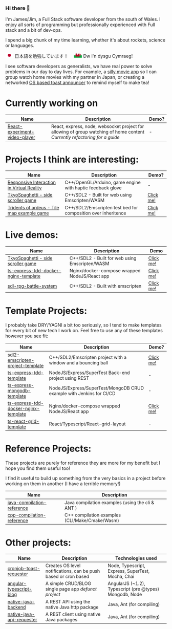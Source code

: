 ### Hi there 👋

I'm James/Jim, a Full Stack software developer from the south of Wales. I enjoy all sorts of programming but professionally experienced with Full stack and a bit of dev-ops.

I spend a big chunk of my time learning, whether it's about rockets, science or languages. &nbsp; 

<img src="Flag_of_Japan.svg.png"
     alt="Learning Japanese"
     style="width:25px;height:15px; " /> 日本語を勉強しています！　
<img src="Flag_of_Wales.svg"
     alt="Learning Welsh"
     style="width:25px;height:15px; " /> Dw i'n dysgu Cymraeg! 

I see software developers as generalists, we have real power to solve problems in our day to day lives. For example, a [silly movie app](https://github.com/Reesy/react-experiment-video-player) so I can group watch home movies with my partner in Japan, or creating a networked [OS based toast announcer](https://github.com/Reesy/cronjob-toast-requester) to remind myself to make tea! 

# Currently working on 

| Name     | Description    |    Demo?    |
| -------- | -------------- | ----------- |
| [React-experiment-video-player](https://github.com/Reesy/react-experiment-video-player) | React, express, node, websocket project for allowing of group watching of home content _Currently refactoring for a guide_ | - |

# Projects I think are interesting:


|  Name                                         |  Description                                                |  Demo?              |          
| --------------------------------------------- | ----------------------------------------------------------- | ------------------- |
| [Responsive Interaction in Virtual Reality](https://github.com/Reesy/responsive-interaction-virtual-reality)     | C++/OpenGL/Arduino, game engine with haptic feedback glove  |          -          | 
| [TkyoSpaghetti - side scroller game](https://github.com/Reesy/tkyo-spaghetti)            | C++/SDL2 - Built for web using Emscripten/WASM              | [Click me!](https://jim.wales/tkyospaghetti) |
| [Tridents of ardeus - Tile map example game](https://github.com/Reesy/sdl-tridents-of-ardeus) | C++/SDL2/Emscripten test bed for composition over inheritence | [Click me!](https://jim.wales/tridents-of-ardeus/) |




# Live demos:

|  Name                                         |  Description                                                |  Demo               |          
| --------------------------------------------- | ----------------------------------------------------------- | ------------------- |
| [TkyoSpaghetti - side scroller game](https://github.com/Reesy/tkyo-spaghetti)            | C++/SDL2 - Built for web using Emscripten/WASM              | [Click me!](https://jim.wales/tkyospaghetti) |
| [ts-express-tdd-docker-nginx-template](https://github.com/Reesy/ts-express-tdd-docker-nginx) | Nginx/docker-compose wrapped NodeJS/React app | [Click me!](http://ex1.jim.wales/) |
| [sdl-rpg-battle-system](https://github.com/Reesy/sdl-rpg-battle-system) | C++/SDL2 - Built with emscripten     |  [Click me!](https://jim.wales/rpg)     |

# Template Projects:

I probably take DRY/YAGNI a bit too seriously, so I tend to make templates for every bit of new tech I work on. 
Feel free to use any of these templates however you see fit: 


|  Name                                         |  Description                                                   |  Demo?              |          
| --------------------------------------------- | -----------------------------------------------------------    | ------------------- |
| [sdl2-emscripten-project-template](https://github.com/Reesy/sdl2-emscripten-project-template) | C++/SDL2/Emscripten project with a window and a bouncing ball  |          [Click me!](http://ex2.jim.wales/)          | 
| [ts-express-tdd-template](https://github.com/Reesy/ts-express-tdd-template) | NodeJS/Express/SuperTest Back-end project using REST |      -     |  
| [ts-express-mongodb-template](https://github.com/Reesy/ts-express-tdd-mongodb-template) | NodeJS/Express/SuperTest/MongoDB CRUD example with Jenkins for CI/CD | - |
| [ts-express-tdd-docker-nginx-template](https://github.com/Reesy/ts-express-tdd-docker-nginx) | Nginx/docker-compose wrapped NodeJS/React app | [Click me!](http://ex1.jim.wales/) |
| [ts-react-grid-template](https://github.com/Reesy/ts-react-grid-template)   | React/Typescript/React-grid-layout                   |      -     |


# Reference Projects: 

These projects are purely for reference they are more for my benefit but I hope you find them useful too!

I find it useful to build up something from the very basics in a project before working on them in another (I have a terrible memory!)

| Name                                  | Description        |
| ------------------------------------- | ------------------ |
| [java-compilation-reference](https://github.com/Reesy/java-compilation-reference)  | Java compilation examples (using the cli & ANT )   |
| [cpp-compilation-reference](https://github.com/Reesy/cpp-compilation-reference/) | C++ compilation examples (CLI/Make/Cmake/Wasm)   |



# Other projects:

| Name | Description | Technologies used | 
| ---- | ----------- | ----- |
|[cronjob-toast-requester](https://github.com/Reesy/cronjob-toast-requester)  | Creates OS level notifications, can be push based or cron based | Node, Typescript, Express, SuperTest, Mocha, Chai   |
|[angular-typescript-blog](https://github.com/Reesy/angular-typescript-blog)  | A simple CRUD/BLOG single page app _defunct project_  | AngularJS (~1.2), Typescript (pre @types) Mongodb, Node     | 
|[native-java-backend](https://github.com/Reesy/native-java-backend) | A REST API using the native Java http package | Java, Ant (for compiling)  |
|[native-java-api-requester](https://github.com/Reesy/native-java-api-requester) | A REST client using native Java packages | Java, Ant (for compiling) |



<!--
**Reesy/Reesy** is a ✨ _special_ ✨ repository because its `README.md` (this file) appears on your GitHub profile.

Here are some ideas to get you started:

- 🔭 I’m currently working on ...
- 🌱 I’m currently learning ...
- 👯 I’m looking to collaborate on ...
- 🤔 I’m looking for help with ...
- 💬 Ask me about ...
- 📫 How to reach me: ...
- 😄 Pronouns: ...
- ⚡ Fun fact: ...
-->
